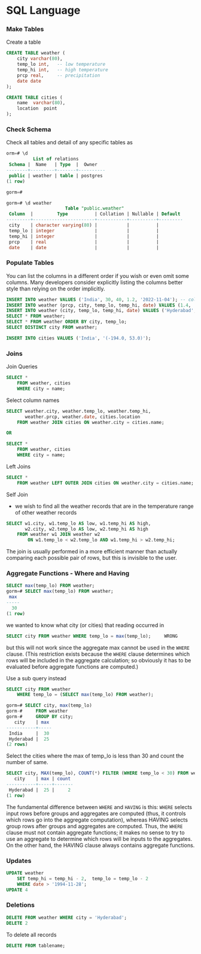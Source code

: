 # SQL Language

### Make Tables

Create a table
```sql
CREATE TABLE weather (
	city varchar(80),
	temp_lo int,   -- low temperature
	temp_hi int,   -- high temperature
	prcp real,     -- precipitation 
	date date
);

CREATE TABLE cities (
	name  varchar(80),
	location  point
);
```

### Check Schema
Check all tables and detail of any specific tables as
```sql
orm=# \d
          List of relations
 Schema |  Name   | Type  |  Owner   
--------+---------+-------+----------
 public | weather | table | postgres
(1 row)

gorm=# 

gorm=# \d weather
                      Table "public.weather"
 Column  |         Type          | Collation | Nullable | Default 
---------+-----------------------+-----------+----------+---------
 city    | character varying(80) |           |          | 
 temp_lo | integer               |           |          | 
 temp_hi | integer               |           |          | 
 prcp    | real                  |           |          | 
 date    | date                  |           |          | 

```

### Populate Tables

You can list the columns in a different order if you wish or even omit some columns. Many developers consider explicitly listing the columns better style than relying on the order implicitly.

```sql
INSERT INTO weather VALUES ('India', 30, 40, 1.2, '2022-11-04'); -- column names in same order as in tables description
INSERT INTO weather (prcp, city, temp_lo, temp_hi, date) VALUES (1.4, 'Hyderabad', 25, 30, '2022-05-01');
INSERT INTO weather (city, temp_lo, temp_hi, date) VALUES ('Hyderabad', 25, 30, '2022-05-01');
SELECT * FROM weather;
SELECT * FROM weather ORDER BY city, temp_lo;
SELECT DISTINCT city FROM weather;

INSERT INTO cities VALUES ('India', '(-194.0, 53.0)');
```

### Joins

Join Queries

```sql
SELECT *
    FROM weather, cities
    WHERE city = name;
```
Select column names
```sql
SELECT weather.city, weather.temp_lo, weather.temp_hi,
       weather.prcp, weather.date, cities.location
    FROM weather JOIN cities ON weather.city = cities.name;

OR

SELECT *
    FROM weather, cities
    WHERE city = name;
```

Left Joins
```sql
SELECT *
    FROM weather LEFT OUTER JOIN cities ON weather.city = cities.name;
```
Self Join
- we wish to find all the weather records that are in the temperature range of other weather records
```sql
SELECT w1.city, w1.temp_lo AS low, w1.temp_hi AS high,
       w2.city, w2.temp_lo AS low, w2.temp_hi AS high
    FROM weather w1 JOIN weather w2
        ON w1.temp_lo < w2.temp_lo AND w1.temp_hi > w2.temp_hi;
```

The join is usually performed in a more efficient manner than actually comparing each possible pair of rows, but this is invisible to the user.

### Aggregate Functions - Where and Having

```sql
SELECT max(temp_lo) FROM weather;
gorm=# SELECT max(temp_lo) FROM weather;
 max 
-----
  30
(1 row)
```
we wanted to know what city (or cities) that reading occurred in
```sql
SELECT city FROM weather WHERE temp_lo = max(temp_lo);     WRONG
```
but this will not work since the aggregate max cannot be used in the `WHERE` clause. (This restriction exists because the `WHERE` clause determines which rows will be included in the aggregate calculation; so obviously it has to be evaluated before aggregate functions are computed.) 

Use a sub query instead
```sql
SELECT city FROM weather
    WHERE temp_lo = (SELECT max(temp_lo) FROM weather);
```
```sql
gorm=# SELECT city, max(temp_lo)
gorm-#     FROM weather
gorm-#     GROUP BY city;
   city    | max 
-----------+-----
 India     |  30
 Hyderabad |  25
(2 rows)
```

Select the cities where the max of temp_lo is less than 30 and count the number of same.
```sql
SELECT city, MAX(temp_lo), COUNT(*) FILTER (WHERE temp_lo < 30) FROM weather GROUP BY city HAVING MAX(temp_lo) < 30;
   city    | max | count 
-----------+-----+-------
 Hyderabad |  25 |     2
(1 row)
```

The fundamental difference between `WHERE` and `HAVING` is this: `WHERE` selects input rows before groups and aggregates are computed (thus, it controls which rows go into the aggregate computation), whereas HAVING selects group rows after groups and aggregates are computed. Thus, the `WHERE` clause must not contain aggregate functions; it makes no sense to try to use an aggregate to determine which rows will be inputs to the aggregates. On the other hand, the HAVING clause always contains aggregate functions. 

### Updates
```sql
UPDATE weather
    SET temp_hi = temp_hi - 2,  temp_lo = temp_lo - 2
    WHERE date > '1994-11-28';
UPDATE 4
```

### Deletions 
```sql
DELETE FROM weather WHERE city = 'Hyderabad';
DELETE 2
```

To delete all records
```sql
DELETE FROM tablename;
```
